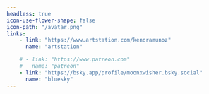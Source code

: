 ```yaml
---
headless: true
icon-use-flower-shape: false
icon-path: "/avatar.png"
links:
    - link: "https://www.artstation.com/kendramunoz"
      name: "artstation"

    # - link: "https://www.patreon.com"
    #   name: "patreon"
    - link: "https://bsky.app/profile/moonxwisher.bsky.social"
      name: "bluesky"
---
```

